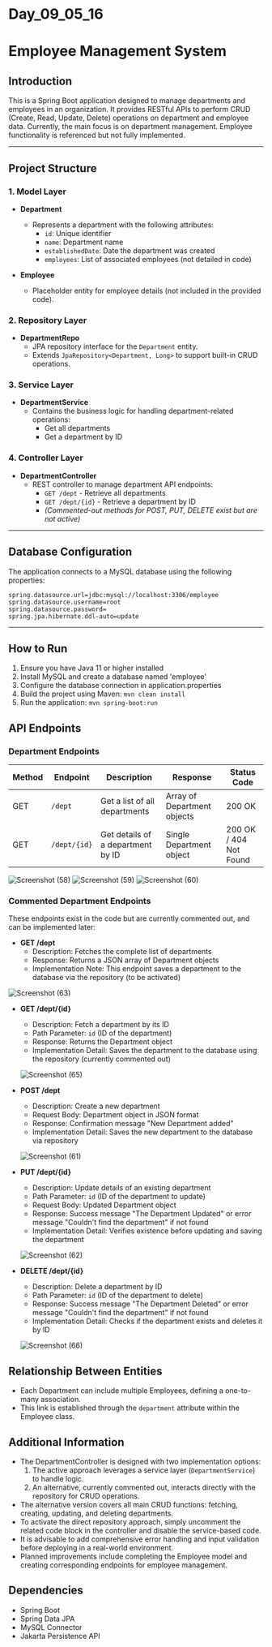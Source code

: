 # Day_09_05_16
# Employee Management System

## Introduction
This is a Spring Boot application designed to manage departments and employees in an organization. It provides RESTful APIs to perform CRUD (Create, Read, Update, Delete) operations on department and employee data. Currently, the main focus is on department management. Employee functionality is referenced but not fully implemented.

---
 
## Project Structure

### 1. Model Layer
- **Department**
  - Represents a department with the following attributes:
    - `id`: Unique identifier
    - `name`: Department name
    - `establishedDate`: Date the department was created
    - `employees`: List of associated employees (not detailed in code)

- **Employee**
  - Placeholder entity for employee details (not included in the provided code).

### 2. Repository Layer
- **DepartmentRepo**
  - JPA repository interface for the `Department` entity.
  - Extends `JpaRepository<Department, Long>` to support built-in CRUD operations.

### 3. Service Layer
- **DepartmentService**
  - Contains the business logic for handling department-related operations:
    - Get all departments
    - Get a department by ID

### 4. Controller Layer
- **DepartmentController**
  - REST controller to manage department API endpoints:
    - `GET /dept` - Retrieve all departments
    - `GET /dept/{id}` - Retrieve a department by ID
    - *(Commented-out methods for POST, PUT, DELETE exist but are not active)*

---
 
 ## Database Configuration

The application connects to a MySQL database using the following properties:

```properties
spring.datasource.url=jdbc:mysql://localhost:3306/employee
spring.datasource.username=root
spring.datasource.password=
spring.jpa.hibernate.ddl-auto=update
```
---

## How to Run

1. Ensure you have Java 11 or higher installed
2. Install MySQL and create a database named 'employee'
3. Configure the database connection in application.properties
4. Build the project using Maven: `mvn clean install`
5. Run the application: `mvn spring-boot:run`

## API Endpoints

### Department Endpoints

| Method | Endpoint     | Description                  | Response                    | Status Code |
|--------|--------------|------------------------------|-----------------------------|-------------|
| GET    | `/dept`      | Get a list of all departments | Array of Department objects | 200 OK      |
| GET    | `/dept/{id}` | Get details of a department by ID | Single Department object     | 200 OK / 404 Not Found |

 
 ![Screenshot (58)](https://github.com/user-attachments/assets/49b48ae7-339c-499e-aa31-628e9db2099a)
![Screenshot (59)](https://github.com/user-attachments/assets/da19faf4-c8b6-44ab-854c-cf25f37f55ea)
![Screenshot (60)](https://github.com/user-attachments/assets/68fb95ed-e08e-41bc-96fa-72e82ae59d11)



### Commented Department Endpoints
These endpoints exist in the code but are currently commented out, and can be implemented later:

- **GET /dept**  
  - Description: Fetches the complete list of departments  
  - Response: Returns a JSON array of Department objects  
  - Implementation Note: This endpoint saves a department to the database via the repository (to be activated)  

 ![Screenshot (63)](https://github.com/user-attachments/assets/5151a3cd-1d04-42a0-ad96-2ad39ed99d57)

- **GET /dept/{id}**  
  - Description: Fetch a department by its ID  
  - Path Parameter: `id` (ID of the department)  
  - Response: Returns the Department object  
  - Implementation Detail: Saves the department to the database using the repository (currently commented out)  
  
  ![Screenshot (65)](https://github.com/user-attachments/assets/e4bc75a6-7c8e-46fc-a82b-b9b3f94e77fa)

- **POST /dept**  
  - Description: Create a new department  
  - Request Body: Department object in JSON format  
  - Response: Confirmation message "New Department added"  
  - Implementation Detail: Saves the new department to the database via repository  
  
  ![Screenshot (61)](https://github.com/user-attachments/assets/099822f7-6ecf-4212-8814-1979bfe6b7dd)

- **PUT /dept/{id}**  
  - Description: Update details of an existing department  
  - Path Parameter: `id` (ID of the department to update)  
  - Request Body: Updated Department object  
  - Response: Success message "The Department Updated" or error message "Couldn't find the department" if not found  
  - Implementation Detail: Verifies existence before updating and saving the department  
  
  ![Screenshot (62)](https://github.com/user-attachments/assets/82f0c29d-b653-43a1-a004-385d9a6409ff)

- **DELETE /dept/{id}**  
  - Description: Delete a department by ID  
  - Path Parameter: `id` (ID of the department to delete)  
  - Response: Success message "The Department Deleted" or error message "Couldn't find the department" if not found  
  - Implementation Detail: Checks if the department exists and deletes it by ID

 
  ![Screenshot (66)](https://github.com/user-attachments/assets/d42d0003-9e02-42cb-bbce-6ca3296a16b1)


## Relationship Between Entities
- Each Department can include multiple Employees, defining a one-to-many association.
- This link is established through the `department` attribute within the Employee class.

## Additional Information
- The DepartmentController is designed with two implementation options:
  1. The active approach leverages a service layer (`DepartmentService`) to handle logic.
  2. An alternative, currently commented out, interacts directly with the repository for CRUD operations.
- The alternative version covers all main CRUD functions: fetching, creating, updating, and deleting departments.
- To activate the direct repository approach, simply uncomment the related code block in the controller and disable the service-based code.
- It is advisable to add comprehensive error handling and input validation before deploying in a real-world environment.
- Planned improvements include completing the Employee model and creating corresponding endpoints for employee management.


## Dependencies
- Spring Boot
- Spring Data JPA
- MySQL Connector
- Jakarta Persistence API
